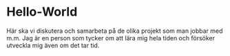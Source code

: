 # Hello-World
Här ska vi diskutera och samarbeta på de olika projekt som man jobbar med m.m.
Jag är en person som tycker om att lära mig hela tiden och försöker utveckla mig även om det tar tid.
